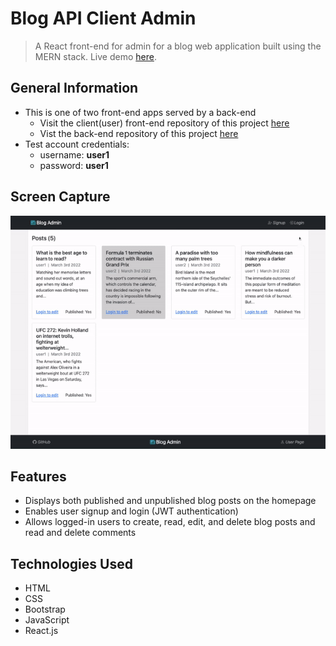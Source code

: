 # Blog API Client Admin
> A React front-end for admin for a blog web application built using the MERN stack. Live demo [here](https://yamakenth.github.io/blog-api-client-admin/).
## General Information
- This is one of two front-end apps served by a back-end
  - Visit the client(user) front-end repository of this project [here](https://github.com/yamakenth/blog-api-client)
  - Vist the back-end repository of this project [here](https://github.com/yamakenth/blog-api-server)
- Test account credentials:
  - username: **user1**
  - password: **user1**
## Screen Capture
![Screen capture](./screencapture/blogapiclientadmin-screencapture.gif)
## Features
- Displays both published and unpublished blog posts on the homepage
- Enables user signup and login (JWT authentication)
- Allows logged-in users to create, read, edit, and delete blog posts and read and delete comments
## Technologies Used
- HTML
- CSS
- Bootstrap
- JavaScript
- React.js